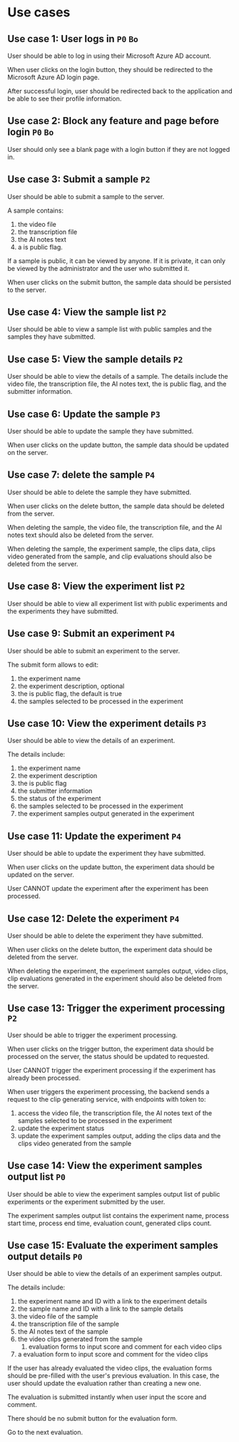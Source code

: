 # Use cases

## Use case 1: User logs in `P0` `Bo`

User should be able to log in using their Microsoft Azure AD account.

When user clicks on the login button, they should be redirected to the Microsoft Azure AD login page.

After successful login, user should be redirected back to the application and be able to see their profile information.

## Use case 2: Block any feature and page before login `P0` `Bo`

User should only see a blank page with a login button if they are not logged in.

## Use case 3: Submit a sample `P2`

User should be able to submit a sample to the server.

A sample contains:

1. the video file
2. the transcription file
3. the AI notes text
4. a is public flag.

If a sample is public, it can be viewed by anyone. If it is private, it can only be viewed by the administrator and the user who submitted it.

When user clicks on the submit button, the sample data should be persisted to the server.

## Use case 4: View the sample list `P2`

User should be able to view a sample list with public samples and the samples they have submitted.

## Use case 5: View the sample details `P2`

User should be able to view the details of a sample. The details include the video file, the transcription file, the AI notes text, the is public flag, and the submitter information.

## Use case 6: Update the sample `P3`

User should be able to update the sample they have submitted.

When user clicks on the update button, the sample data should be updated on the server.

## Use case 7: delete the sample `P4`

User should be able to delete the sample they have submitted.

When user clicks on the delete button, the sample data should be deleted from the server.

When deleting the sample, the video file, the transcription file, and the AI notes text should also be deleted from the server.

When deleting the sample, the experiment sample, the clips data, clips video generated from the sample, and clip evaluations should also be deleted from the server.

## Use case 8: View the experiment list `P2`

User should be able to view all experiment list with public experiments and the experiments they have submitted.

## Use case 9: Submit an experiment `P4`

User should be able to submit an experiment to the server.

The submit form allows to edit:

1. the experiment name
2. the experiment description, optional
3. the is public flag, the default is true
4. the samples selected to be processed in the experiment

## Use case 10: View the experiment details `P3`

User should be able to view the details of an experiment.

The details include:

1. the experiment name
2. the experiment description
3. the is public flag
4. the submitter information
5. the status of the experiment
6. the samples selected to be processed in the experiment
7. the experiment samples output generated in the experiment

## Use case 11: Update the experiment `P4`

User should be able to update the experiment they have submitted.

When user clicks on the update button, the experiment data should be updated on the server.

User CANNOT update the experiment after the experiment has been processed.

## Use case 12: Delete the experiment `P4`

User should be able to delete the experiment they have submitted.

When user clicks on the delete button, the experiment data should be deleted from the server.

When deleting the experiment, the experiment samples output, video clips, clip evaluations generated in the experiment should also be deleted from the server.

## Use case 13: Trigger the experiment processing `P2`

User should be able to trigger the experiment processing.

When user clicks on the trigger button, the experiment data should be processed on the server, the status should be updated to requested.

User CANNOT trigger the experiment processing if the experiment has already been processed.

When user triggers the experiment processing, the backend sends a request to the clip generating service, with endpoints with token to:

1. access the video file, the transcription file, the AI notes text of the samples selected to be processed in the experiment
2. update the experiment status
3. update the experiment samples output, adding the clips data and the clips video generated from the sample

## Use case 14: View the experiment samples output list `P0`

User should be able to view the experiment samples output list of public experiments or the experiment submitted by the user.

The experiment samples output list contains the experiment name, process start time, process end time, evaluation count, generated clips count.

## Use case 15: Evaluate the experiment samples output details `P0`

User should be able to view the details of an experiment samples output.

The details include:

1. the experiment name and ID with a link to the experiment details
2. the sample name and ID with a link to the sample details
3. the video file of the sample
4. the transcription file of the sample
5. the AI notes text of the sample
6. the video clips generated from the sample
   1. evaluation forms to input score and comment for each video clips
7. a evaluation form to input score and comment for the video clips

If the user has already evaluated the video clips, the evaluation forms should be pre-filled with the user's previous evaluation. In this case, the user should update the evaluation rather than creating a new one.

The evaluation is submitted instantly when user input the score and comment.

There should be no submit button for the evaluation form.

Go to the next evaluation.
